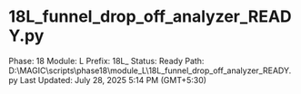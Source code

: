 # 18L_funnel_drop_off_analyzer_READY.py

Phase: 18
Module: L
Prefix: 18L_
Status: Ready
Path: D:\MAGIC\scripts\phase18\module_L\18L_funnel_drop_off_analyzer_READY.py
Last Updated: July 28, 2025 5:14 PM (GMT+5:30)
